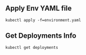 ## Apply Env YAML file
`kubectl apply -f=environment.yaml`

## Get Deployments Info
`kubectl get deployments`